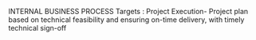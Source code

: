 INTERNAL BUSINESS PROCESS
Targets :
Project Execution- Project plan based on technical feasibility and ensuring on-time delivery, with timely technical sign-off

